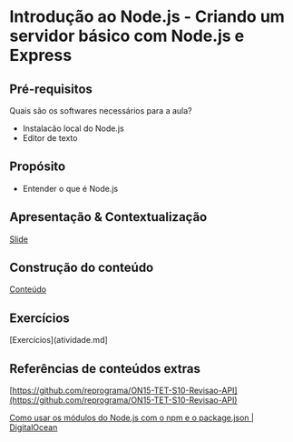 
# Introdução ao Node.js - Criando um servidor básico com Node.js e Express

## Pré-requisitos

Quais são os softwares necessários para a aula?
- Instalacão local do Node.js
- Editor de texto
 

## Propósito
- Entender o que é Node.js 


## Apresentação & Contextualização
[Slide](IntroNode.js.pdf)

## Construção do conteúdo
[Conteúdo](conteudo.md)

## Exercícios
[Exercícios](atividade.md]

## Referências de conteúdos extras

[https://github.com/reprograma/ON15-TET-S10-Revisao-API](https://github.com/reprograma/ON15-TET-S10-Revisao-API)

[Como usar os módulos do Node.js com o npm e o package.json | DigitalOcean](https://www.digitalocean.com/community/tutorials/how-to-use-node-js-modules-with-npm-and-package-json-pt)
